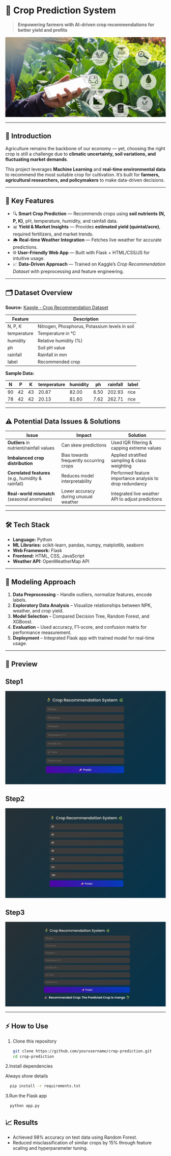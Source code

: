 
# 🌾 Crop Prediction System  

> **Empowering farmers with AI-driven crop recommendations for better yield and profits**  

<img src="crop-banner.png" alt="Crop Prediction Banner" height="250" width="100%">


---

## 📌 **Introduction**  

Agriculture remains the backbone of our economy — yet, choosing the right crop is still a challenge due to **climatic uncertainty, soil variations, and fluctuating market demands**.  

This project leverages **Machine Learning** and **real-time environmental data** to recommend the most suitable crop for cultivation. It’s built for **farmers, agricultural researchers, and policymakers** to make data-driven decisions.  

---

## 🚀 **Key Features**  

- 🔍 **Smart Crop Prediction** — Recommends crops using **soil nutrients (N, P, K)**, pH, temperature, humidity, and rainfall data.  
- 📊 **Yield & Market Insights** — Provides **estimated yield (quintal/acre)**, required fertilizers, and market trends.  
- 🌦 **Real-time Weather Integration** — Fetches live weather for accurate predictions.  
- 🌐 **User-Friendly Web App** — Built with Flask + HTML/CSS/JS for intuitive usage.  
- 📈 **Data-Driven Approach** — Trained on Kaggle’s *Crop Recommendation Dataset* with preprocessing and feature engineering.  

---

## 🗂 **Dataset Overview**  

**Source:** [Kaggle - Crop Recommendation Dataset](https://www.kaggle.com)  

| Feature | Description |
|---------|-------------|
| N, P, K | Nitrogen, Phosphorus, Potassium levels in soil |
| temperature | Temperature in °C |
| humidity | Relative humidity (%) |
| ph | Soil pH value |
| rainfall | Rainfall in mm |
| label | Recommended crop |

**Sample Data:**  

| N   | P   | K   | temperature | humidity | ph   | rainfall | label |
|-----|-----|-----|-------------|----------|------|----------|-------|
| 90  | 42  | 43  | 20.87       | 82.00    | 6.50 | 202.93   | rice |
| 78  | 42  | 42  | 20.13       | 81.60    | 7.62 | 262.71   | rice |

---

## ⚠ **Potential Data Issues & Solutions**  

| Issue | Impact | Solution |
|-------|--------|----------|
| **Outliers** in nutrient/rainfall values | Can skew predictions | Used IQR filtering & capping extreme values |
| **Imbalanced crop distribution** | Bias towards frequently occurring crops | Applied stratified sampling & class weighting |
| **Correlated features** (e.g., humidity & rainfall) | Reduces model interpretability | Performed feature importance analysis to drop redundancy |
| **Real-world mismatch** (seasonal anomalies) | Lower accuracy during unusual weather | Integrated live weather API to adjust predictions |

---

## 🛠 **Tech Stack**  

- **Language:** Python  
- **ML Libraries:** scikit-learn, pandas, numpy, matplotlib, seaborn  
- **Web Framework:** Flask  
- **Frontend:** HTML, CSS, JavaScript  
- **Weather API:** OpenWeatherMap API  

---

## 🔬 **Modeling Approach**  

1. **Data Preprocessing** – Handle outliers, normalize features, encode labels.  
2. **Exploratory Data Analysis** – Visualize relationships between NPK, weather, and crop yield.  
3. **Model Selection** – Compared Decision Tree, Random Forest, and XGBoost.  
4. **Evaluation** – Used accuracy, F1-score, and confusion matrix for performance measurement.  
5. **Deployment** – Integrated Flask app with trained model for real-time usage.  

---

## 📸 **Preview**  
## Step1
![App Screenshot](pic1.jpeg)  
## Step2
![App Screenshot](pic3.jpeg)  
## Step3
![App Screenshot](pic2.jpeg)


---

## ⚡ **How to Use**  

1. Clone this repository  
   ```bash
   git clone https://github.com/yourusername/crop-prediction.git
   cd crop-prediction
2.Install dependencies

Always show details
```bash
  pip install -r requirements.txt
```

3.Run the Flask app
```bash
  python app.py
```
## 📈 Results

- Achieved 98% accuracy on test data using Random Forest.
- Reduced misclassification of similar crops by 15% through feature scaling and hyperparameter tuning.
